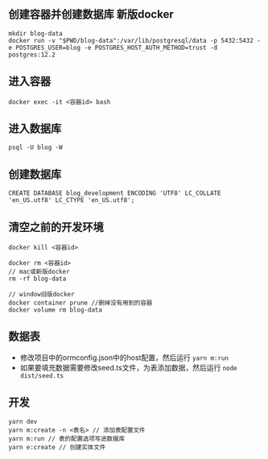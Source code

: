 ## 创建容器并创建数据库 新版docker
```
mkdir blog-data
docker run -v "$PWD/blog-data":/var/lib/postgresql/data -p 5432:5432 -e POSTGRES_USER=blog -e POSTGRES_HOST_AUTH_METHOD=trust -d postgres:12.2
```

## 进入容器
```
docker exec -it <容器id> bash
```

## 进入数据库
```
psql -U blog -W
```

## 创建数据库
```
CREATE DATABASE blog_development ENCODING 'UTF8' LC_COLLATE 'en_US.utf8' LC_CTYPE 'en_US.utf8';
```

## 清空之前的开发环境
```
docker kill <容器id>

docker rm <容器id>
// mac或新版docker
rm -rf blog-data 

// window旧版docker
docker container prune //删掉没有用到的容器
docker volume rm blog-data
```

## 数据表
- 修改项目中的ormconfig.json中的host配置，然后运行
`yarn m:run`
- 如果要填充数据需要修改seed.ts文件，为表添加数据，然后运行
`node dist/seed.ts`

## 开发
```
yarn dev
yarn m:create -n <表名> // 添加表配置文件
yarn m:run // 表的配置选项写进数据库
yarn e:create // 创建实体文件
```